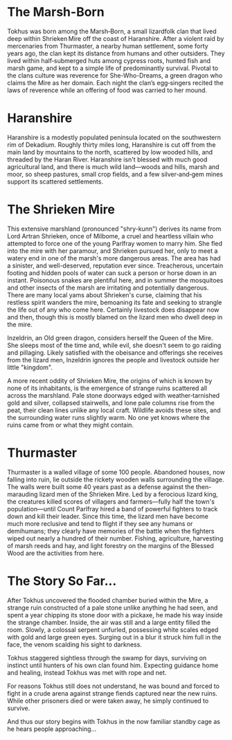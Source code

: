 # The Marsh-Born
Tokhus was born among the Marsh‑Born, a small lizardfolk clan that lived deep within Shrieken Mire off the coast of Haranshire. After a violent raid by mercenaries from Thurmaster, a nearby human settlement, some forty years ago, the clan kept its distance from humans and other outsiders. They lived within half‑submerged huts among cypress roots, hunted fish and marsh game, and kept to a simple life of predominantly survival. Pivotal to the clans culture was reverence for She-Who-Dreams, a green dragon who claims the Mire as her domain. Each night the clan’s egg‑singers recited the laws of reverence while an offering of food was carried to her mound.
# Haranshire
Haranshire is a modestly populated peninsula located on the southwestern rim of Dekadium. Roughly thirty miles long, Haranshire is cut off from the main land by mountains to the north, scattered by low wooded hills, and threaded by the Haran River. Haranshire isn't blessed with much good agricultural land, and there is much wild land—woods and hills, marsh and moor, so sheep pastures, small crop fields, and a few silver‑and‑gem mines support its scattered settlements.
# The Shrieken Mire
This extensive marshland (pronounced "shry-kunn") derives its name from Lord Artran Shrieken, once of Milbome, a cruel and heartless villain who attempted to force one of the young Parlfray women to marry him. She fled into the mire with her paramour, and Shrieken pursued her, only to meet a watery end in one of the marsh's more dangerous areas. The area has had a sinister, and well-deserved, reputation ever since. Treacherous, uncertain footing and hidden pools of water can suck a person or horse down in an instant. Poisonous snakes are plentiful here, and in summer the mosquitoes and other insects of the marsh are irritating and potentially dangerous. There are many local yams about Shrieken's curse, claiming that his restless spirit wanders the mire, bemoaning its fate and seeking to strangle the life out of any who come here. Certainly livestock does disappear now and then, though this is mostly blamed on the lizard men who dwell deep in the mire.

 Inzeldrin, an Old green dragon, considers herself the Queen of the Mire. She sleeps most of the time and, while evil, she doesn't seem to go raiding and pillaging. Likely satisfied with the obeisance and offerings she receives from the lizard men, Inzeldrin ignores the people and livestock outside her little "kingdom".

A more recent oddity of Shrieken Mire, the origins of which is known by none of its inhabitants, is the emergence of strange ruins scattered all across the marshland. Pale stone doorways edged with weather‑tarnished gold and silver, collapsed stairwells, and lone pale columns rise from the peat, their clean lines unlike any local craft. Wildlife avoids these sites, and the surrounding water runs slightly warm. No one yet knows where the ruins came from or what they might contain.
# Thurmaster
Thurmaster is a walled village of some 100 people. Abandoned houses, now falling into ruin, lie outside the rickety wooden walls surrounding the village. The walls were built some 40 years past as a defense against the then-marauding lizard men of the Shrieken Mire. Led by a ferocious lizard king, the creatures killed scores of villagers and farmers—fully half the town's population—until Count Parlfray hired a band of powerful fighters to track down and kill their leader. Since this time, the lizard men have become much more reclusive and tend to flight if they see any humans or demihumans; they clearly have memories of the battle when the fighters wiped out nearly a hundred of their number. Fishing, agriculture, harvesting of marsh reeds and hay, and light forestry on the margins of the Blessed Wood are the activities from here.
# The Story So Far...
After Tokhus uncovered the flooded chamber buried within the Mire, a strange ruin constructed of a pale stone unlike anything he had seen, and spent a year chipping its stone door with a pickaxe, he made his way inside the strange chamber. Inside, the air was still and a large entity filled the room. Slowly, a colossal serpent unfurled, possessing white scales edged with gold and large green eyes. Surging out in a blur it struck him full in the face, the venom scalding his sight to darkness.

Tokhus staggered sightless through the swamp for days, surviving on instinct until hunters of his own clan found him. Expecting guidance home and healing, instead Tokhus was met with rope and net.

For reasons Tokhus still does not understand, he was bound and forced to fight in a crude arena against strange fiends captured near the new ruins. While other prisoners died or were taken away, he simply continued to survive.

And thus our story begins with Tokhus in the now familiar standby cage as he hears people approaching...